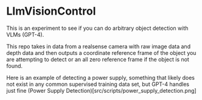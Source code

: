 # LlmVisionControl

This is an experiment to see if you can do arbitrary object detection with VLMs (GPT-4).

This repo takes in data from a realsense camera with raw image data and depth data and then outputs a coordinate reference frame of the object you are attempting to detect or an all zero reference frame if the object is not found.


Here is an example of detecting a power supply, something that likely does not exist in any common supervised training data set, but GPT-4 handles just fine
(Power Supply Detection)[src/scripts/power_supply_detection.png]
